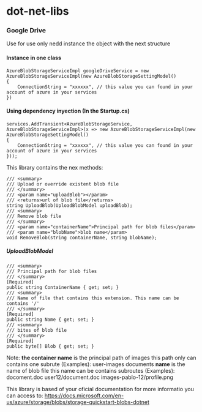 ﻿# dot-net-libs

### Google Drive

Use for use only nedd instance the object with the next structure


#### Instance in one class

```
AzureBlobStorageServiceImpl googleDriveService = new AzureBlobStorageServiceImpl(new AzureBlobStorageSettingModel()
{
	ConnectionString = "xxxxxx", // this value you can found in your account of azure in your services
})
```

#### Using dependency inyection (In the Startup.cs)

```
services.AddTransient<AzureBlobStorageService, AzureBlobStorageServiceImpl>(x => new AzureBlobStorageServiceImpl(new AzureBlobStorageSettingModel()
{
    ConnectionString = "xxxxxx", // this value you can found in your account of azure in your services
}));
```

This library contains the nex methods: 

```
/// <summary>
/// Upload or override existent blob file
/// </summary>
/// <param name="uploadBlob"></param>
/// <returns>url of blob file</returns>
string UploadBlob(UploadBlobModel uploadBlob);
/// <summary>
/// Remove blob file
/// </summary>
/// <param name="containerName">Principal path for blob files</param>
/// <param name="blobName">blob name</param>
void RemoveBlob(string containerName, string blobName);
```

##### UploadBlobModel

```
/// <summary>
/// Principal path for blob files
/// </summary>
[Required]
public string ContainerName { get; set; }
/// <summary>
/// Name of file that contains this extension. This name can be contains '/'
/// </summary>
[Required]
public string Name { get; set; }
/// <summary>
/// bites of blob file
/// </summary>
[Required]
public byte[] Blob { get; set; }
```

Note: 
**the container name** is the principal path of images this path only can contains one subrute (Examples):
user-images
documents
**name** is the name of blob file this name can be contains subroutes (Examples):
docoment.doc
user12/document.doc
images-pablo-12/profile.png

This library is based of your oficial documentation for more informatio you can access to: https://docs.microsoft.com/en-us/azure/storage/blobs/storage-quickstart-blobs-dotnet